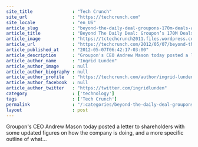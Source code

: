 ```yaml
---
site_title               : "Tech Crunch"
site_url                 : "https://techcrunch.com"
site_locale              : "en_US"
article_slug             : "beyond-the-daily-deal-groupons-170m-deals-and-33m-users-aims-to-be-the-os-for-local-commerce"
article_title            : "Beyond The Daily Deal: Groupon’s 170M Deals And 33M Users; Aims To Be ‘The OS For Local Commerce’"
article_image            : "https://tctechcrunch2011.files.wordpress.com/2012/04/groupon-logo.jpg?w=600&h=264&crop=1"
article_url              : "https://techcrunch.com/2012/05/07/beyond-the-daily-deal-groupon-has-170m-deals-33m-users-aims-to-be-the-os-for-local-commerce/"
article_published_at     : "2012-05-07T06:42:17-03:00"
article_description      : "Groupon's CEO Andrew Mason today posted a letter to shareholders with some updated figures on how the company is doing, and a more specific outline of what..."
article_author_name      : "Ingrid Lunden"
article_author_image     : null
article_author_biography : null
article_author_profile   : "https://techcrunch.com/author/ingrid-lunden/"
article_author_facebook  : null
article_author_twitter   : "https://twitter.com/ingridlunden"
category                 : ['technology']
tags                     : ['Tech Crunch']
permalink                : "/:categories/beyond-the-daily-deal-groupons-170m-deals-and-33m-users-aims-to-be-the-os-for-local-commerce/"
layout                   : post
---
```


Groupon's CEO Andrew Mason today posted a letter to shareholders with some updated figures on how the company is doing, and a more specific outline of what...
